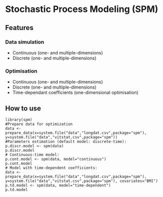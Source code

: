 # Stochastic Process Modeling (SPM)
## Features
### Data simulation
* Continuous (one- and multiple-dimensions)
* Discrete (one- and multiple-dimensions)

### Optimisation
* Continuous (one- and multiple-dimensions)
* Discrete (one- and multiple-dimensions)
* Time-dependant coefficients (one-dimensional optimisation)

## How to use
```
library(spm)
#Prepare data for optimization
data <- prepare_data(x=system.file("data","longdat.csv",package="spm"), y=system.file("data","vitstat.csv",package="spm"))
#Parameters estimation (default model: discrete-time):
p.discr.model <- spm(data)
p.discr.model
# Continuous-time model:
p.cont.model <- spm(data, model="continuous")
p.cont.model
# Model with time-dependent coefficients:
data <- prepare_data(x=system.file("data","longdat.csv",package="spm"), y=system.file("data","vitstat.csv",package="spm"), covariates="BMI")
p.td.model <- spm(data, model="time-dependent")
p.td.model
```
